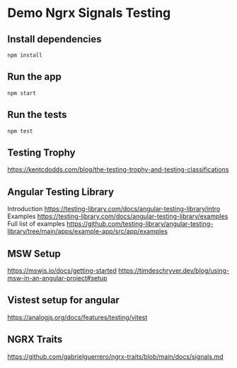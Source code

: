 # Demo Ngrx Signals Testing

## Install dependencies
`npm install`

## Run the app
`npm start`

## Run the tests
`npm test`

## Testing Trophy
https://kentcdodds.com/blog/the-testing-trophy-and-testing-classifications

## Angular Testing Library
Introduction
https://testing-library.com/docs/angular-testing-library/intro
Examples
https://testing-library.com/docs/angular-testing-library/examples
Full list of examples
https://github.com/testing-library/angular-testing-library/tree/main/apps/example-app/src/app/examples

## MSW Setup
https://mswjs.io/docs/getting-started
https://timdeschryver.dev/blog/using-msw-in-an-angular-project#setup

## Vistest setup for angular
https://analogjs.org/docs/features/testing/vitest

## NGRX Traits
https://github.com/gabrielguerrero/ngrx-traits/blob/main/docs/signals.md

